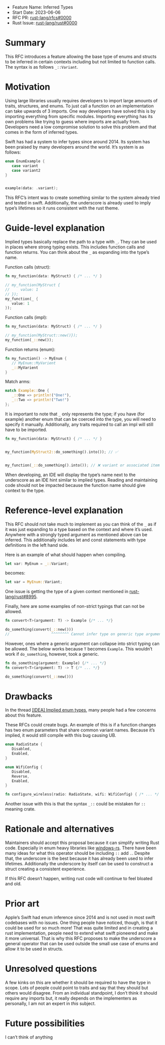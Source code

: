 - Feature Name: Inferred Types
- Start Date: 2023-06-06
- RFC PR: [rust-lang/rfcs#0000](https://github.com/rust-lang/rfcs/pull/0000)
- Rust Issue: [rust-lang/rust#0000](https://github.com/rust-lang/rust/issues/0000)


# Summary
[summary]: #summary

This RFC introduces a feature allowing the base type of enums and structs to be inferred in certain contexts including but not limited to function calls. The syntax is as follows `_::Variant`.


# Motivation
[motivation]: #motivation

Using large libraries usually requires developers to import large amounts of traits, structures, and enums. To just call a function on an implementation can take upwards of 3 imports. One way developers have solved this is by importing everything from specific modules. Importing everything has its own problems like trying to guess where imports are actually from. Developers need a low compromise solution to solve this problem and that comes in the form of inferred types.

Swift has had a system to infer types since around 2014. Its system has been praised by many developers around the world. It’s system is as follows:
```swift
enum EnumExample {
   case variant
   case variant2
}


example(data: .variant);
```

This RFC’s intent was to create something similar to the system already tried and tested in swift. Additionally, the underscore is already used to imply type’s lifetimes so it runs consistent with the rust theme.


# Guide-level explanation
[guide-level-explanation]: #guide-level-explanation


Implied types basically replace the path to a type with `_`. They can be used in places where strong typing exists. This includes function calls and function returns. You can think about the `_` as expanding into the type’s name.

Function calls (struct):
```rust
fn my_function(data: MyStruct) { /* ... */ }

// my_function(MyStruct {
//     value: 1
// });
my_function(_ {
   value: 1
});
```

Function calls (impl):
```rust
fn my_function(data: MyStruct) { /* ... */ }

// my_function(MyStruct::new()});
my_function(_::new());
```

Function returns (enum):
```rust
fn my_function() -> MyEnum {
   // MyEnum::MyVarient
   _::MyVarient
}
```

Match arms:
```rust
match Example::One {
   _::One => println!("One!"),
   _::Two => println!("Two!")
};
```

It is important to note that `_` only represents the type; if you have (for example) another enum that can be coerced into the type, you will need to specify it manually. Additionally, any traits required to call an impl will still have to be imported.

```rust
fn my_function(data: MyStruct) { /* ... */ }


my_function(MyStruct2::do_something().into()); // ✅


my_function(_::do_something().into()); // ❌ variant or associated item not found in `MyStruct`
```

When developing, an IDE will display the type’s name next to the underscore as an IDE hint similar to implied types. Reading and maintaining code should not be impacted because the function name should give context to the type.


# Reference-level explanation
[reference-level-explanation]: #reference-level-explanation

This RFC should not take much to implement as you can think of the `_` as if it was just expanding to a type based on the context and where it’s used. Anywhere with a strongly typed argument as mentioned above can be inferred. This additionally includes let and const statements with type definitions in the left hand side.

Here is an example of what should happen when compiling.
```rust
let var: MyEnum = _::Variant;
```
becomes:
```rust
let var = MyEnum::Variant;
```

One issue is getting the type of a given context mentioned in [rust-lang/rust#8995](https://github.com/rust-lang/rust/issues/8995).

Finally, here are some examples of non-strict typings that can not be allowed.
```rust
fn convert<T>(argument: T) -> Example {/* ... */}

do_something(convert(_::new()))
//                   ^^^^^^^^ Cannot infer type on generic type argument
```

However, ones where a generic argument can collapse into strict typing can be allowed. The below works because `T` becomes `Example`. This wouldn’t work if `do_something`, however, took a generic.
```rust
fn do_something(argument: Example) {/* ... */}
fn convert<T>(argument: T) -> T {/* ... */}

do_something(convert(_::new()))
```


# Drawbacks
[drawbacks]: #drawbacks

In the thread [[IDEA] Implied enum types](https://internals.rust-lang.org/t/idea-implied-enum-types/18349), many people had a few concerns about this feature. 

These RFCs could create bugs. An example of this is if a function changes has two enum parameters that share common variant names. Because it’s implied, it would still compile with this bug causing UB.
```rust
enum RadioState {
   Disabled,
   Enabled,
}

enum WifiConfig {
   Disabled,
   Reverse,
   Enabled,
}

fn configure_wireless(radio: RadioState, wifi: WifiConfig) { /* ... */ }
```

Another issue with this is that the syntax `_::` could be mistaken for `::` meaning crate.


# Rationale and alternatives
[rationale-and-alternatives]: #rationale-and-alternatives


Maintainers should accept this proposal because it can simplify writing Rust code. Especially in enum heavy libraries like [windows-rs](https://github.com/microsoft/windows-rs). There have been many ideas for what this operator should be including `::` add `.`. Despite that, the underscore is the best because it has already been used to infer lifetimes. Additionally the underscore by itself can be used to construct a struct creating a consistent experience.


If this RFC doesn’t happen, writing rust code will continue to feel bloated and old.


# Prior art
[prior-art]: #prior-art


Apple’s Swift had enum inference since 2014 and is not used in most swift codebases with no issues. One thing people have noticed, though, is that it could be used for so much more! That was quite limited and in creating a rust implementation, people need to extend what swift pioneered and make it more universal. That is why this RFC proposes to make the underscore a general operator that can be used outside the small use case of enums and allow it to be used in structs.


# Unresolved questions
[unresolved-questions]: #unresolved-questions


A few kinks on this are whether it should be required to have the type in scope. Lots of people could point to traits and say that they should but others would disagree. From an individual standpoint, I don’t think it should require any imports but, it really depends on the implementers as personally, I am not an expert in *this* subject.


# Future possibilities
[future-possibilities]: #future-possibilities


I can’t think of anything